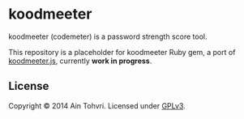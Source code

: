 # koodmeeter

koodmeeter (codemeter) is a password strength score tool.

This repository is a placeholder for koodmeeter Ruby gem, a port of [koodmeeter.js](https://github.com/ain/koodmeeter.js), currently __work in progress__.

## License

Copyright © 2014 Ain Tohvri. Licensed under [GPLv3](LICENSE).